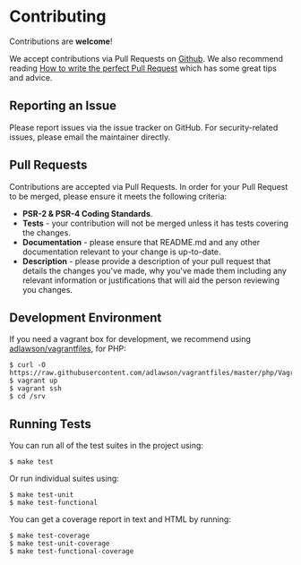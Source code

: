 # Contributing

Contributions are **welcome**!

We accept contributions via Pull Requests on [Github](https://github.com/graze/data-file). We also recommend reading [How to write the perfect Pull Request](https://github.com/blog/1943-how-to-write-the-perfect-pull-request) which has some great tips and advice.

## Reporting an Issue

Please report issues via the issue tracker on GitHub. For security-related issues, please email the maintainer directly.

## Pull Requests

Contributions are accepted via Pull Requests. In order for your Pull Request to be merged, please ensure it meets
the following criteria:

- **PSR-2 & PSR-4 Coding Standards**.
- **Tests** - your contribution will not be merged unless it has tests covering the changes.
- **Documentation** - please ensure that README.md and any other documentation relevant to your change is up-to-date.
- **Description** - please provide a description of your pull request that details the changes you've made, why you've
made them including any relevant information or justifications that will aid the person reviewing you changes.

## Development Environment

If you need a vagrant box for development, we recommend using [adlawson/vagrantfiles](https://github.com/adlawson/vagrantfiles), for PHP:

```shell
$ curl -O https://raw.githubusercontent.com/adlawson/vagrantfiles/master/php/Vagrantfile
$ vagrant up
$ vagrant ssh
$ cd /srv
```

## Running Tests

You can run all of the test suites in the project using:

```shell
$ make test
```

Or run individual suites using:

```shell
$ make test-unit
$ make test-functional
```

You can get a coverage report in text and HTML by running:

```shell
$ make test-coverage
$ make test-unit-coverage
$ make test-functional-coverage
```
